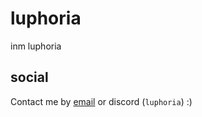 # luphoria
inm luphoria

## social
Contact me by [email](mailto:hi@luphoria.com) or discord (`luphoria`) :)
